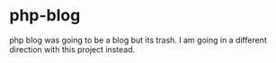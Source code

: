 # php-blog
php blog
was going to be a blog but its trash. I am going in a different direction with this project instead. 
